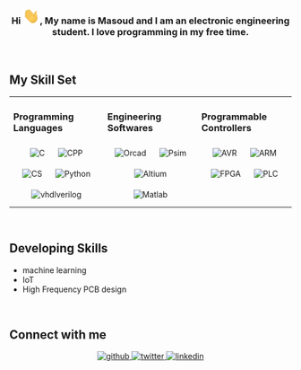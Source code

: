 ### <div align="center">Hi <img src="https://github.com/masoudsiam/masoudsiam/blob/main/wave.gif" width="30px">, My name is Masoud and I am an electronic engineering student. I love programming in my free time.</div>  


<br/>  


## My Skill Set  
<table><tr><td valign="top" width="33%">



### Programming Languages
<div align="center">  
<img style="margin: 10px" src="https://img.shields.io/badge/-C-blue" alt="C" height="50" />  
<img style="margin: 10px" src="https://img.shields.io/badge/-C++-blue" alt="CPP" height="50" />  
<img style="margin: 10px" src="https://img.shields.io/badge/-C%23-blue" alt="CS" height="50" />  
<img style="margin: 10px" src="https://img.shields.io/badge/-Python-blue" alt="Python" height="50" />  
<img style="margin: 10px" src="https://img.shields.io/badge/-VHDL and Verilog-blue" alt="vhdlverilog" height="50" />  
</div>

</td><td valign="top" width="33%">



### Engineering Softwares
<div align="center">  
<img style="margin: 10px" src="https://img.shields.io/badge/-Orcad-red" alt="Orcad" height="50" />  
<img style="margin: 10px" src="https://img.shields.io/badge/-Psim-red" alt="Psim" height="50" />  
<img style="margin: 10px" src="https://img.shields.io/badge/-Altium Designer-red" alt="Altium" height="50" />  
<img style="margin: 10px" src="https://img.shields.io/badge/-Matlab-red" alt="Matlab" height="50" />  
</div>

</td><td valign="top" width="33%">


  
### Programmable Controllers
<div align="center">  
<img style="margin: 10px" src="https://img.shields.io/badge/-AVR-green" alt="AVR" height="50" />   
<img style="margin: 10px" src="https://img.shields.io/badge/-ARM-green" alt="ARM" height="50" />  
<img style="margin: 10px" src="https://img.shields.io/badge/-FPGA-green" alt="FPGA" height="50" />  
<img style="margin: 10px" src="https://img.shields.io/badge/-PLC-green" alt="PLC" height="50" />  
</div>
  
</td></tr></table>  

<br/>  

## Developing Skills
- machine learning
- IoT
- High Frequency PCB design

<br/>

## Connect with me  
<div align="center">
<a href="https://github.com/masoudsiam" target="_blank">
<img src=https://img.shields.io/badge/github-%2324292e.svg?&style=for-the-badge&logo=github&logoColor=white alt=github style="margin-bottom: 5px;" />
</a>
<a href="https://twitter.com/siampoor_masoud" target="_blank">
<img src=https://img.shields.io/badge/twitter-%2300acee.svg?&style=for-the-badge&logo=twitter&logoColor=white alt=twitter style="margin-bottom: 5px;" />
</a>
<a href="https://www.linkedin.com/in/masoud-siampoor/" target="_blank">
<img src=https://img.shields.io/badge/linkedin-%231E77B5.svg?&style=for-the-badge&logo=linkedin&logoColor=white alt=linkedin style="margin-bottom: 5px;" />
</a>
</div>  
  

<br/>  
